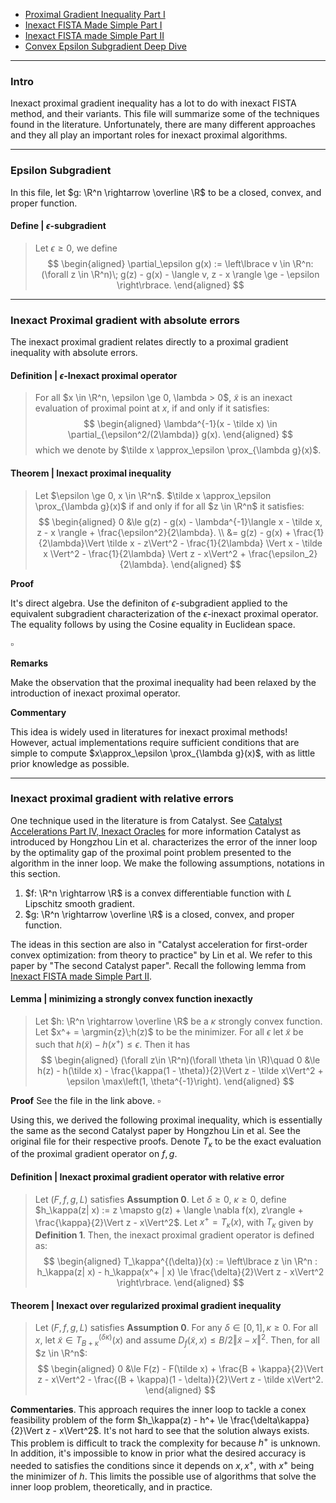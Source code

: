 - [Proximal Gradient Inequality Part I](Proximal%20Gradient%20Inequality%20Part%20I.md)
- [Inexact FISTA Made Simple Part I](../../MATH%20602%20Nesterov%20Acceleration/Inexact%20FISTA%20Made%20Simple%20Part%20I.md)
- [Inexact FISTA made Simple Part II](../../MATH%20602%20Nesterov%20Acceleration/Inexact%20FISTA%20made%20Simple%20Part%20II.md)
- [Convex Epsilon Subgradient Deep Dive](../Non-Smooth%20Calculus/Convex%20Epsilon%20Subgradient%20Deep%20Dive.md) 

---
### **Intro**

Inexact proximal gradient inequality has a lot to do with inexact FISTA method, and their variants. 
This file will summarize some of the techniques found in the literature. 
Unfortunately, there are many different approaches and they all play an important roles for inexact proximal algorithms. 


---
### **Epsilon Subgradient**

In this file, let $g: \R^n \rightarrow \overline \R$ to be a closed, convex, and proper function. 

#### **Define | $\epsilon$-subgradient**
> Let $\epsilon \ge 0$, we define 
> $$
> \begin{aligned}
>     \partial_\epsilon g(x) := 
>     \left\lbrace
>         v \in \R^n: 
>         (\forall z \in \R^n)\; 
>         g(z) - g(x) - \langle v, z - x \rangle 
>         \ge - \epsilon
>     \right\rbrace. 
> \end{aligned}
> $$

---
### **Inexact Proximal gradient with absolute errors**

The inexact proximal gradient relates directly to a proximal gradient inequality with absolute errors. 

#### **Definition | $\epsilon$-Inexact proximal operator**
> For all $x \in \R^n, \epsilon \ge 0, \lambda > 0$, $\tilde x$ is an inexact evaluation of proximal point at $x$, if and only if it satisfies: 
> $$
> \begin{aligned}
>     \lambda^{-1}(x - \tilde x) \in \partial_{\epsilon^2/(2\lambda)} g(x). 
> \end{aligned}
> $$
> which we denote by $\tilde x \approx_\epsilon \prox_{\lambda g}(x)$. 

#### **Theorem | Inexact proximal inequality**
> Let $\epsilon \ge 0, x \in \R^n$. 
> $\tilde x \approx_\epsilon \prox_{\lambda g}(x)$ if and only if for all $z \in \R^n$ it satisfies: 
> $$
> \begin{aligned}
>     0 &\le 
>     g(z) - g(x) 
>     - \lambda^{-1}\langle x - \tilde x, z - x \rangle 
>     + \frac{\epsilon^2}{2\lambda}. 
>     \\
>     &= g(z) - g(x) + \frac{1}{2\lambda}\Vert \tilde x - z\Vert^2 
>     - \frac{1}{2\lambda} \Vert x - \tilde x \Vert^2 - \frac{1}{2\lambda} \Vert z - x\Vert^2
>     + \frac{\epsilon_2}{2\lambda}. 
> \end{aligned}
> $$

**Proof**

It's direct algebra. 
Use the definiton of $\epsilon$-subgradient applied to the equivalent subgradient characterization of the $\epsilon$-inexact proximal operator. 
The equality follows by using the Cosine equality in Euclidean space. 

$\square$

**Remarks**

Make the observation that the proximal inequality had been relaxed by the introduction of inexact proximal operator. 

**Commentary**

This idea is widely used in literatures for inexact proximal methods! 
However, actual implementations require sufficient conditions that are simple to compute $x\approx_\epsilon \prox_{\lambda g}(x)$, with as little prior knowledge as possible. 


---
### **Inexact proximal gradient with relative errors**

One technique used in the literature is from Catalyst. 
See [Catalyst Accelerations Part IV, Inexact Oracles](../../MATH%20602%20Nesterov%20Acceleration/Catalyst%20Accelerations%20Part%20IV,%20Inexact%20Oracles.md) for more information 
Catalyst as introduced by Hongzhou Lin et al. characterizes the error of the inner loop by the optimality gap of the proximal point problem presented to the algorithm in the inner loop. 
We make the following assumptions, notations in this section. 

1. $f: \R^n \rightarrow \R$ is a convex differentiable function with $L$ Lipschitz smooth gradient. 
2. $g: \R^n \rightarrow \overline \R$ is a closed, convex, and proper function. 

The ideas in this section are also in "Catalyst acceleration for first-order convex optimization: from theory to practice" by Lin et al. 
We refer to this paper by "The second Catalyst paper". 
Recall the following lemma from [Inexact FISTA made Simple Part II](../../MATH%20602%20Nesterov%20Acceleration/Inexact%20FISTA%20made%20Simple%20Part%20II.md). 

#### **Lemma | minimizing a strongly convex function inexactly**
> Let $h: \R^n \rightarrow \overline \R$ be a $\kappa$ strongly convex function. 
> Let $x^+ = \argmin{z}\;h(z)$ to be the minimizer. 
> For all $\epsilon$ let $\tilde x$ be such that $h(\tilde x) - h(x^+) \le \epsilon$.
> Then it has 
> $$
> \begin{aligned}
>     (\forall z\in \R^n)(\forall \theta \in \R)\quad
>     0 &\le 
>     h(z) - h(\tilde x) - \frac{\kappa(1 - \theta)}{2}\Vert z - \tilde x\Vert^2
>     + \epsilon \max\left(1, \theta^{-1}\right). 
> \end{aligned}
> $$

**Proof** See the file in the link above. $\square$

Using this, we derived the following proximal inequality, which is essentially the same as the second Catalyst paper by Hongzhou Lin et al. 
See the original file for their respective proofs. 
Denote $T_{\kappa}$ to be the exact evaluation of the proximal gradient operator on $f, g$. 

#### **Definition | Inexact proximal gradient operator with relative error**
> Let $(F, f, g, L)$ satisfies **Assumption 0**. 
> Let $\delta \ge 0$, $\kappa \ge 0$, define $h_\kappa(z| x) := z \mapsto g(z) + \langle \nabla f(x), z\rangle + \frac{\kappa}{2}\Vert z - x\Vert^2$. 
> Let $x^+ = T_\kappa(x)$, with $T_\kappa$ given by **Definition 1**. 
> Then, the inexact proximal gradient operator is defined as: 
> $$
> \begin{aligned}
>     T_\kappa^{(\delta)}(x) := 
>     \left\lbrace
>         z \in \R^n : 
>         h_\kappa(z| x) - h_\kappa(x^+ | x) \le \frac{\delta}{2}\Vert z - x\Vert^2
>     \right\rbrace. 
> \end{aligned}
> $$

#### **Theorem | Inexact over regularized proximal gradient inequality**
> Let $(F, f, g, L)$ satisfies **Assumption 0**. 
> For any $\delta \in [0, 1], \kappa \ge 0$. 
> For all $x$, let $\tilde x \in T_{B + \kappa}^{(\delta\kappa)}(x)$ and assume $D_f(\tilde x, x) \le B/2\Vert \tilde x - x\Vert^2$. 
> Then, for all $z \in \R^n$: 
> $$
> \begin{aligned}
>     0 &\le 
>     F(z) - F(\tilde x)
>     + \frac{B + \kappa}{2}\Vert z - x\Vert^2
>     - \frac{(B + \kappa)(1 - \delta)}{2}\Vert z - \tilde x\Vert^2. 
> \end{aligned}
> $$

**Commentaries**. 
This approach requires the inner loop to tackle a conex feasibility problem of the form $h_\kappa(z) - h^+ \le \frac{\delta\kappa}{2}\Vert z - x\Vert^2$. 
It's not hard to see that the solution always exists. 
This problem is difficult to track the complexity for because $h^+$ is unknown. 
In addition, it's impossible to know in prior what the desired accuracy is needed to satisfies the conditions since it depends on $x, x^+$, with $x^+$ being the minimizer of $h$. 
This limits the possible use of algorithms that solve the inner loop problem, theoretically, and in practice. 

